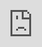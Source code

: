 ```yaml
---
layout: post
title: "'럭키맨'으로 컴백한 바비의 D-Day 샘플러를 확인하세요."
author: "undefined"
thumbnail: "https://www.allkpop.com/upload/2021/01/content/242240/thumb/1611546051_jennywill.jpg"
tags: 
---
```




<div class="video_wrapper" style="padding-top: 56.25%;">
    <iframe id="player" class="main_video" src="https://www.youtube.com/embed/OONvB0h5adI" width="100%" height="100%" frameborder="0" allowfullscreen="" style="display: block !important; position: absolute; top: 0px; left: 0px; width: 100%; height: 100%;"></iframe>
</div>


아이콘의 보비가 `럭키맨`과의 컴백을 위한 앨범 샘플러를 발매했다.

`U Mad`는 1월 25일 오후 6시 KST에서 오늘 밤 늦게 발매되는 아이콘 멤버의 두 번째 정규 앨범의 타이틀 곡이다. 이 샘플러는 타이틀곡 `U MAD`뿐만 아니라 `RockKstaR`, `No Time`, `BREAk It DoWn`, `In THE DaRk`, `LiLaC`, `Ur SOUR Body`, `GOURU`, `GOU` 등에도 프리뷰를 제공한다.

오늘 오후 앨범 발매를 위해 채널을 고정해 주세요.